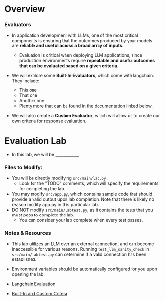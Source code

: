 # Overview

### Evaluators

- In application development with LLMs, one of the most critical components is ensuring that 
the outcomes produced by your models are **reliable and useful across a broad array of inputs.**
  - Evaluation is critical when deploying LLM applications, since production environments require 
  **repeatable and useful outcomes that can be evaluated based on a given criteria.**
  
- We will explore some **Built-In Evaluators**, which come with langchain. They include:
  - This one
  - That one
  - Another one
  - Plenty more that can be found in the documentation linked below.
- We will also create a **Custom Evaluator**, which will allow us to create our own criteria for response evaluation.


# Evaluation Lab

- In this lab, we will be ____________

### Files to Modify:

- You will be directly modifying ```src/main/lab.py.```
  - Look for the "TODO" comments, which will specify the requirements for completing the lab. 
- You may modify ```src/app.py```, which contains sample code that should provide a valid output upon lab completion. Note that there is likely no reason modify app.py in this particular lab.
- DO NOT modify ```src/main/labtest.py```, as it contains the tests that you must pass to complete the lab.
  - You can consider your lab complete when every test passes.


### Notes & Resources

- This lab utilizes an LLM over an external connection, and can become inaccessible for various reasons. Running ```test_llm_sanity_check``` in ```src/main/labtest.py``` can determine if a valid connection has been established. 
- Environment variables should be automatically configured for you upon opening the lab.

- [Langchain Evaluation](https://python.langchain.com/docs/guides/evaluation/)
- [Built-In and Custom Critera](https://python.langchain.com/docs/guides/evaluation/string/criteria_eval_chain)